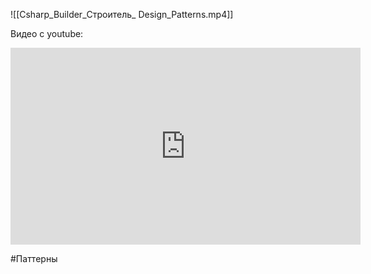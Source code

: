 
![[Csharp_Builder_Строитель_ Design_Patterns.mp4]]


Видео с youtube:
<iframe width="560" height="315" src="https://www.youtube.com/embed/2ReKJaM2glI?si=JifTdyUrxhlk22yy" title="YouTube video player" frameborder="0" allow="accelerometer; autoplay; clipboard-write; encrypted-media; gyroscope; picture-in-picture; web-share" allowfullscreen></iframe>

#Паттерны